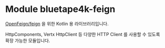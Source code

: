 # Module bluetape4k-feign

[OpenFeign/feign](https://github.com/OpenFeign/feign) 을 위한 Kotlin 용 라이브러리입니다.

HttpComponents, Vertx HttpClient 등 다양한 HTTP Client 를 사용할 수 있도록 확장 가능한 모듈입니다.
